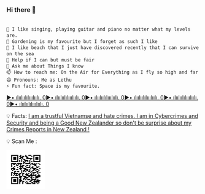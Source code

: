 

### Hi there 👋

```

🔭 I like singing, playing guitar and piano no matter what my levels are.
🌱 Gardening is my favourite but I forget as such I like
👯 I like beach that I just have discovered recently that I can survive on the sea
🤔 Help if I can but must be fair
💬 Ask me about Things I know
📫 How to reach me: On the Air for Everything as I fly so high and far
😄 Pronouns: Me as Lethu
⚡ Fun fact: Space is my favourite.

```
[▶• ılıılıılılııılıılı. 0▶• ılıılıılılııılıılı. 0▶• ılıılıılılııılıılı. 0▶• ılıılıılılııılıılı. 0▶• ılıılıılılııılıılı. 0▶• ılıılıılılııılıılı. 0](https://youtube.com/playlist?list=PLAFOVS3Aa3Au2aNCITS1utqxMN29C3xRP&si=25RkSt4VKkTWnoJc)

💡 Facts: <a href="https://www.linkedin.com/newsletters/6981721349257924608/"> I am a trustful Vietnamse and hate crimes. I am in Cybercrimes and Security and being a Good New Zealander so don't be surprise about my Crimes Reports in New Zealand !</a>

<!--https://www.linkedin.com/pulse/high-standard-healthcare-new-zealand-nz-example-action-lethu-nguyen/-->
<!--https://www.linkedin.com/newsletters/6981721349257924608/-->
<!--Subscribe on LinkedIn https://www.linkedin.com/build-relation/newsletter-follow?entityUrn=6981721349257924608-->
<!--https://www.linkedin.com/in/lethunguyen/?originalSubdomain=nz-->
💡 Scan Me :

<img src='ORCID.png' width = 20%>
